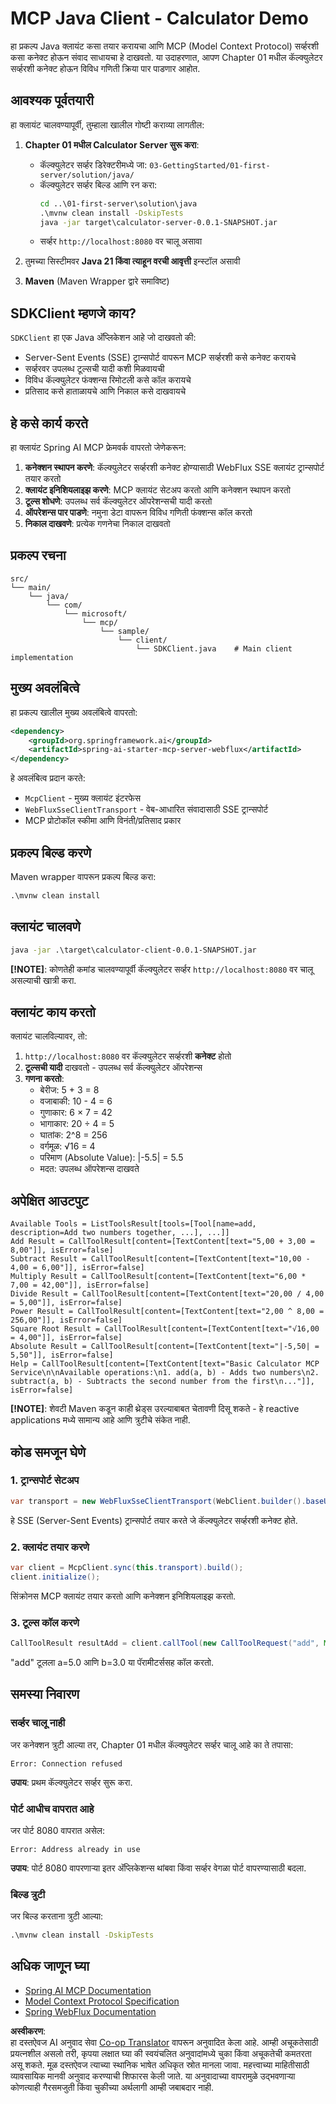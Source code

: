 <!--
CO_OP_TRANSLATOR_METADATA:
{
  "original_hash": "7074b9f4c8cd147c1c10f569d8508c82",
  "translation_date": "2025-07-13T18:32:48+00:00",
  "source_file": "03-GettingStarted/02-client/solution/java/README.md",
  "language_code": "mr"
}
-->
# MCP Java Client - Calculator Demo

हा प्रकल्प Java क्लायंट कसा तयार करायचा आणि MCP (Model Context Protocol) सर्व्हरशी कसा कनेक्ट होऊन संवाद साधायचा हे दाखवतो. या उदाहरणात, आपण Chapter 01 मधील कॅल्क्युलेटर सर्व्हरशी कनेक्ट होऊन विविध गणिती क्रिया पार पाडणार आहोत.

## आवश्यक पूर्वतयारी

हा क्लायंट चालवण्यापूर्वी, तुम्हाला खालील गोष्टी कराव्या लागतील:

1. **Chapter 01 मधील Calculator Server सुरू करा**:
   - कॅल्क्युलेटर सर्व्हर डिरेक्टरीमध्ये जा: `03-GettingStarted/01-first-server/solution/java/`
   - कॅल्क्युलेटर सर्व्हर बिल्ड आणि रन करा:
     ```cmd
     cd ..\01-first-server\solution\java
     .\mvnw clean install -DskipTests
     java -jar target\calculator-server-0.0.1-SNAPSHOT.jar
     ```
   - सर्व्हर `http://localhost:8080` वर चालू असावा

2. तुमच्या सिस्टीमवर **Java 21 किंवा त्याहून वरची आवृत्ती** इन्स्टॉल असावी
3. **Maven** (Maven Wrapper द्वारे समाविष्ट)

## SDKClient म्हणजे काय?

`SDKClient` हा एक Java अ‍ॅप्लिकेशन आहे जो दाखवतो की:
- Server-Sent Events (SSE) ट्रान्सपोर्ट वापरून MCP सर्व्हरशी कसे कनेक्ट करायचे
- सर्व्हरवर उपलब्ध टूल्सची यादी कशी मिळवायची
- विविध कॅल्क्युलेटर फंक्शन्स रिमोटली कसे कॉल करायचे
- प्रतिसाद कसे हाताळायचे आणि निकाल कसे दाखवायचे

## हे कसे कार्य करते

हा क्लायंट Spring AI MCP फ्रेमवर्क वापरतो जेणेकरून:

1. **कनेक्शन स्थापन करणे**: कॅल्क्युलेटर सर्व्हरशी कनेक्ट होण्यासाठी WebFlux SSE क्लायंट ट्रान्सपोर्ट तयार करतो
2. **क्लायंट इनिशियलाइझ करणे**: MCP क्लायंट सेटअप करतो आणि कनेक्शन स्थापन करतो
3. **टूल्स शोधणे**: उपलब्ध सर्व कॅल्क्युलेटर ऑपरेशन्सची यादी करतो
4. **ऑपरेशन्स पार पाडणे**: नमुना डेटा वापरून विविध गणिती फंक्शन्स कॉल करतो
5. **निकाल दाखवणे**: प्रत्येक गणनेचा निकाल दाखवतो

## प्रकल्प रचना

```
src/
└── main/
    └── java/
        └── com/
            └── microsoft/
                └── mcp/
                    └── sample/
                        └── client/
                            └── SDKClient.java    # Main client implementation
```

## मुख्य अवलंबित्वे

हा प्रकल्प खालील मुख्य अवलंबित्वे वापरतो:

```xml
<dependency>
    <groupId>org.springframework.ai</groupId>
    <artifactId>spring-ai-starter-mcp-server-webflux</artifactId>
</dependency>
```

हे अवलंबित्व प्रदान करते:
- `McpClient` - मुख्य क्लायंट इंटरफेस
- `WebFluxSseClientTransport` - वेब-आधारित संवादासाठी SSE ट्रान्सपोर्ट
- MCP प्रोटोकॉल स्कीमा आणि विनंती/प्रतिसाद प्रकार

## प्रकल्प बिल्ड करणे

Maven wrapper वापरून प्रकल्प बिल्ड करा:

```cmd
.\mvnw clean install
```

## क्लायंट चालवणे

```cmd
java -jar .\target\calculator-client-0.0.1-SNAPSHOT.jar
```

**[!NOTE]**: कोणतेही कमांड चालवण्यापूर्वी कॅल्क्युलेटर सर्व्हर `http://localhost:8080` वर चालू असल्याची खात्री करा.

## क्लायंट काय करतो

क्लायंट चालविल्यावर, तो:

1. `http://localhost:8080` वर कॅल्क्युलेटर सर्व्हरशी **कनेक्ट** होतो
2. **टूल्सची यादी** दाखवतो - उपलब्ध सर्व कॅल्क्युलेटर ऑपरेशन्स
3. **गणना करतो**:
   - बेरीज: 5 + 3 = 8
   - वजाबाकी: 10 - 4 = 6
   - गुणाकार: 6 × 7 = 42
   - भागाकार: 20 ÷ 4 = 5
   - घातांक: 2^8 = 256
   - वर्गमूळ: √16 = 4
   - परिमाण (Absolute Value): |-5.5| = 5.5
   - मदत: उपलब्ध ऑपरेशन्स दाखवते

## अपेक्षित आउटपुट

```
Available Tools = ListToolsResult[tools=[Tool[name=add, description=Add two numbers together, ...], ...]]
Add Result = CallToolResult[content=[TextContent[text="5,00 + 3,00 = 8,00"]], isError=false]
Subtract Result = CallToolResult[content=[TextContent[text="10,00 - 4,00 = 6,00"]], isError=false]
Multiply Result = CallToolResult[content=[TextContent[text="6,00 * 7,00 = 42,00"]], isError=false]
Divide Result = CallToolResult[content=[TextContent[text="20,00 / 4,00 = 5,00"]], isError=false]
Power Result = CallToolResult[content=[TextContent[text="2,00 ^ 8,00 = 256,00"]], isError=false]
Square Root Result = CallToolResult[content=[TextContent[text="√16,00 = 4,00"]], isError=false]
Absolute Result = CallToolResult[content=[TextContent[text="|-5,50| = 5,50"]], isError=false]
Help = CallToolResult[content=[TextContent[text="Basic Calculator MCP Service\n\nAvailable operations:\n1. add(a, b) - Adds two numbers\n2. subtract(a, b) - Subtracts the second number from the first\n..."]], isError=false]
```

**[!NOTE]**: शेवटी Maven कडून काही थ्रेड्स उरल्याबाबत चेतावणी दिसू शकते - हे reactive applications मध्ये सामान्य आहे आणि त्रुटीचे संकेत नाही.

## कोड समजून घेणे

### 1. ट्रान्सपोर्ट सेटअप
```java
var transport = new WebFluxSseClientTransport(WebClient.builder().baseUrl("http://localhost:8080"));
```
हे SSE (Server-Sent Events) ट्रान्सपोर्ट तयार करते जे कॅल्क्युलेटर सर्व्हरशी कनेक्ट होते.

### 2. क्लायंट तयार करणे
```java
var client = McpClient.sync(this.transport).build();
client.initialize();
```
सिंक्रोनस MCP क्लायंट तयार करतो आणि कनेक्शन इनिशियलाइझ करतो.

### 3. टूल्स कॉल करणे
```java
CallToolResult resultAdd = client.callTool(new CallToolRequest("add", Map.of("a", 5.0, "b", 3.0)));
```
"add" टूलला a=5.0 आणि b=3.0 या पॅरामीटर्ससह कॉल करतो.

## समस्या निवारण

### सर्व्हर चालू नाही
जर कनेक्शन त्रुटी आल्या तर, Chapter 01 मधील कॅल्क्युलेटर सर्व्हर चालू आहे का ते तपासा:
```
Error: Connection refused
```
**उपाय**: प्रथम कॅल्क्युलेटर सर्व्हर सुरू करा.

### पोर्ट आधीच वापरात आहे
जर पोर्ट 8080 वापरात असेल:
```
Error: Address already in use
```
**उपाय**: पोर्ट 8080 वापरणाऱ्या इतर अ‍ॅप्लिकेशन्स थांबवा किंवा सर्व्हर वेगळा पोर्ट वापरण्यासाठी बदला.

### बिल्ड त्रुटी
जर बिल्ड करताना त्रुटी आल्या:
```cmd
.\mvnw clean install -DskipTests
```

## अधिक जाणून घ्या

- [Spring AI MCP Documentation](https://docs.spring.io/spring-ai/reference/api/mcp/)
- [Model Context Protocol Specification](https://modelcontextprotocol.io/)
- [Spring WebFlux Documentation](https://docs.spring.io/spring-framework/docs/current/reference/html/web-reactive.html)

**अस्वीकरण**:  
हा दस्तऐवज AI अनुवाद सेवा [Co-op Translator](https://github.com/Azure/co-op-translator) वापरून अनुवादित केला आहे. आम्ही अचूकतेसाठी प्रयत्नशील असलो तरी, कृपया लक्षात घ्या की स्वयंचलित अनुवादांमध्ये चुका किंवा अचूकतेची कमतरता असू शकते. मूळ दस्तऐवज त्याच्या स्थानिक भाषेत अधिकृत स्रोत मानला जावा. महत्त्वाच्या माहितीसाठी व्यावसायिक मानवी अनुवाद करण्याची शिफारस केली जाते. या अनुवादाच्या वापरामुळे उद्भवणाऱ्या कोणत्याही गैरसमजुती किंवा चुकीच्या अर्थलागी आम्ही जबाबदार नाही.